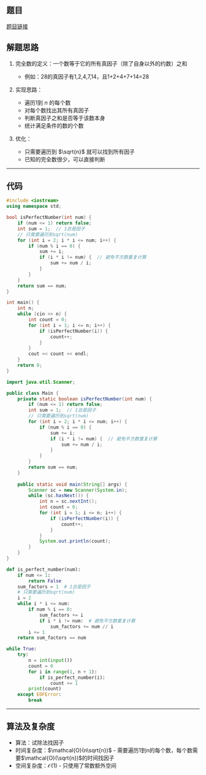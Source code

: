 ## 题目
[题目链接](https://www.nowcoder.com/practice/7299c12e6abb437c87ad3e712383ff84?tpId=37&tqId=36880&sourceUrl=/exam/oj&channenl=wgithub&fromPut=wgithub)

## 解题思路

1. 完全数的定义：一个数等于它的所有真因子（除了自身以外的约数）之和
   - 例如：28的真因子有1,2,4,7,14，且1+2+4+7+14=28

2. 实现思路：
   - 遍历1到 $n$ 的每个数
   - 对每个数找出其所有真因子
   - 判断真因子之和是否等于该数本身
   - 统计满足条件的数的个数

3. 优化：
   - 只需要遍历到 $\sqrt{n}$ 就可以找到所有因子
   - 已知的完全数很少，可以直接判断

---

## 代码

``` cpp []
#include <iostream>
using namespace std;

bool isPerfectNumber(int num) {
    if (num <= 1) return false;
    int sum = 1;  // 1总是因子
    // 只需要遍历到sqrt(num)
    for (int i = 2; i * i <= num; i++) {
        if (num % i == 0) {
            sum += i;
            if (i * i != num) {  // 避免平方数重复计算
                sum += num / i;
            }
        }
    }
    return sum == num;
}

int main() {
    int n;
    while (cin >> n) {
        int count = 0;
        for (int i = 1; i <= n; i++) {
            if (isPerfectNumber(i)) {
                count++;
            }
        }
        cout << count << endl;
    }
    return 0;
}
```
``` java []
import java.util.Scanner;

public class Main {
    private static boolean isPerfectNumber(int num) {
        if (num <= 1) return false;
        int sum = 1;  // 1总是因子
        // 只需要遍历到sqrt(num)
        for (int i = 2; i * i <= num; i++) {
            if (num % i == 0) {
                sum += i;
                if (i * i != num) {  // 避免平方数重复计算
                    sum += num / i;
                }
            }
        }
        return sum == num;
    }
    
    public static void main(String[] args) {
        Scanner sc = new Scanner(System.in);
        while (sc.hasNext()) {
            int n = sc.nextInt();
            int count = 0;
            for (int i = 1; i <= n; i++) {
                if (isPerfectNumber(i)) {
                    count++;
                }
            }
            System.out.println(count);
        }
    }
}
```
``` python []
def is_perfect_number(num):
    if num <= 1:
        return False
    sum_factors = 1  # 1总是因子
    # 只需要遍历到sqrt(num)
    i = 2
    while i * i <= num:
        if num % i == 0:
            sum_factors += i
            if i * i != num:  # 避免平方数重复计算
                sum_factors += num // i
        i += 1
    return sum_factors == num

while True:
    try:
        n = int(input())
        count = 0
        for i in range(1, n + 1):
            if is_perfect_number(i):
                count += 1
        print(count)
    except EOFError:
        break
```

---

## 算法及复杂度
- 算法：试除法找因子
- 时间复杂度：$\mathcal{O}(n\sqrt{n})$ - 需要遍历1到n的每个数，每个数需要$\mathcal{O}(\sqrt{n})$的时间找因子
- 空间复杂度：$\mathcal{O}(1)$ - 只使用了常数额外空间

